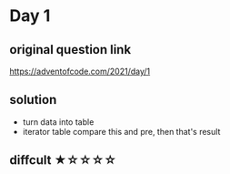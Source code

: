 # Day 1
## original question link
https://adventofcode.com/2021/day/1
## solution
- turn data into table
- iterator table compare this and pre, then that's result
## diffcult  ★☆☆☆☆